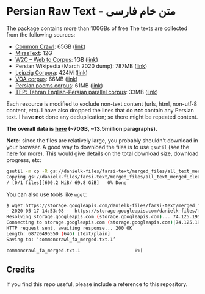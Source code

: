# Persian Raw Text - متن خام فارسی

The package contains more than 100GBs of free
The texts are collected from the following sources: 

 - [Common Crawl](https://commoncrawl.org/): 65GB ([link](https://storage.googleapis.com/danielk-files/farsi-text/merged_files/commoncrawl_fa_merged.txt))
 - [MirasText](https://github.com/miras-tech/MirasText): 12G 
 - [W2C – Web to Corpus](https://lindat.mff.cuni.cz/repository/xmlui/handle/11858/00-097C-0000-0022-6133-9): 1GB ([link](https://storage.googleapis.com/danielk-files/farsi-text/merged_files/w2c_merged.txt))
 - Persian Wikipedia (March 2020 dump): 787MB ([link](https://storage.googleapis.com/danielk-files/farsi-text/merged_files/fawiki_merged.txt))
 - [Leipzig Corpora](https://corpora.uni-leipzig.de/): 424M ([link](https://storage.googleapis.com/danielk-files/farsi-text/merged_files/LeipzigCorpus.txt))
 - [VOA corpus](https://jon.dehdari.org/corpora/): 66MB ([link](https://storage.googleapis.com/danielk-files/farsi-text/merged_files/voa_persian_2003_2008_cleaned.txt))
 - [Persian poems corpus](https://github.com/amnghd/Persian_poems_corpus): 61MB ([link](https://storage.googleapis.com/danielk-files/farsi-text/merged_files/poems_merged.txt))
 - [TEP: Tehran English-Persian parallel corpus](http://opus.nlpl.eu/TEP.php): 33MB ([link](https://storage.googleapis.com/danielk-files/farsi-text/merged_files/TEP_fa.txt))

Each resource is modified to exclude non-text content (urls, html, non-utf-8 content, etc). 
I have also dropped the lines that do **not** contain any Persian text. 
I have **not** done any deduplication; so there might be repeated content. 

**The overall data is [here](https://storage.googleapis.com/danielk-files/farsi-text/merged_files/all_text_merged_cleaned.txt) (~70GB, ~13.5million paragraphs).**  


**Note:** since the files are relatively large, you probably shouldn't download in your browser. 
A good way to download the files is to use `gsutil` (see the [here](https://cloud.google.com/storage/docs/gsutil_install) for more). This would give details on the total download size, download progress, etc: 

```bash 
gsutil -m cp -R gs://danielk-files/farsi-text/merged_files/all_text_merged_cleaned.txt  .
Copying gs://danielk-files/farsi-text/merged_files/all_text_merged_cleaned.txt...
/ [0/1 files][600.2 MiB/ 69.8 GiB]   0% Done 
```
You can also use tools like `wget`: 
```bash 
$ wget https://storage.googleapis.com/danielk-files/farsi-text/merged_files/commoncrawl_fa_merged.txt 
--2020-05-17 14:53:08--  https://storage.googleapis.com/danielk-files/farsi-text/merged_files/commoncrawl_fa_merged.txt
Resolving storage.googleapis.com (storage.googleapis.com)... 74.125.195.128
Connecting to storage.googleapis.com (storage.googleapis.com)|74.125.195.128|:443... connected.
HTTP request sent, awaiting response... 200 OK
Length: 68720495550 (64G) [text/plain]
Saving to: ‘commoncrawl_fa_merged.txt.1’

commoncrawl_fa_merged.txt.1                    0%[                                                                                              ] 542.30M  55.9MB/s    eta 17m 44s
```


## Credits  
If you find this repo useful, please include a reference to this repository. 
